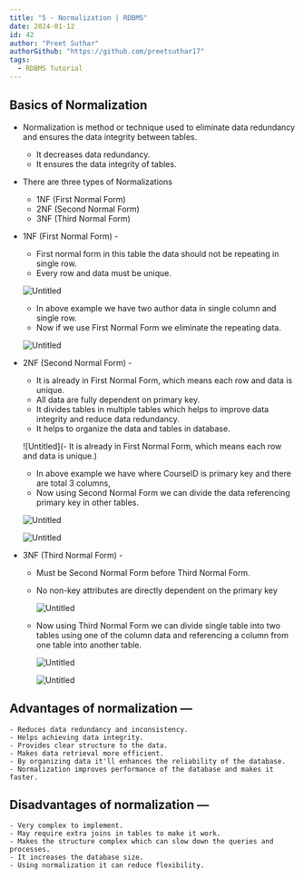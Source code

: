 ```yaml
---
title: "5 - Normalization | RDBMS"
date: 2024-01-12
id: 42
author: "Preet Suthar"
authorGithub: "https://github.com/preetsuthar17"
tags:
  - RDBMS Tutorial
---
```


## Basics of Normalization

- Normalization is method or technique used to eliminate data redundancy and ensures the data integrity between tables.
  - It decreases data redundancy.
  - It ensures the data integrity of tables.
- There are three types of Normalizations

  - 1NF (First Normal Form)
  - 2NF (Second Normal Form)
  - 3NF (Third Normal Form)

- 1NF (First Normal Form) -

  - First normal form in this table the data should not be repeating in single row.
  - Every row and data must be unique.

  ![Untitled](https://i.imgur.com/YIM5w8l.png)

  - In above example we have two author data in single column and single row.
  - Now if we use First Normal Form we eliminate the repeating data.

  ![Untitled](https://i.imgur.com/p2E6ueW.png)

- 2NF (Second Normal Form) -

  - It is already in First Normal Form, which means each row and data is unique.
  - All data are fully dependent on primary key.
  - It divides tables in multiple tables which helps to improve data integrity and reduce data redundancy.
  - It helps to organize the data and tables in database.

  ![Untitled](- It is already in First Normal Form, which means each row and data is unique.)

  - In above example we have where CourseID is primary key and there are total 3 columns,
  - Now using Second Normal Form we can divide the data referencing primary key in other tables.

  ![Untitled](https://i.imgur.com/9glCn3L.png)

  ![Untitled](https://i.imgur.com/1mVGBA1.png)

- 3NF (Third Normal Form) -

  - Must be Second Normal Form before Third Normal Form.
  - No non-key attributes are directly dependent on the primary key

    ![Untitled](https://i.imgur.com/JK8Tid3.png)

  - Now using Third Normal Form we can divide single table into two tables using one of the column data and referencing a column from one table into another table.

    ![Untitled](https://i.imgur.com/EkneCxa.png)

    ![Untitled](https://i.imgur.com/tvH0aoC.png)

## Advantages of normalization —

    - Reduces data redundancy and inconsistency.
    - Helps achieving data integrity.
    - Provides clear structure to the data.
    - Makes data retrieval more efficient.
    - By organizing data it'll enhances the reliability of the database.
    - Normalization improves performance of the database and makes it faster.

## Disadvantages of normalization —

    - Very complex to implement.
    - May require extra joins in tables to make it work.
    - Makes the structure complex which can slow down the queries and processes.
    - It increases the database size.
    - Using normalization it can reduce flexibility.
